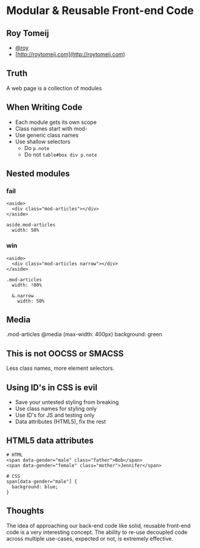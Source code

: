 # Modular & Reusable Front-end Code

## Roy Tomeij

  - [@roy](http://twitter.com/roy)
  - [http://roytomeij.com](http://roytomeij.com)


## Truth
  
  A web page is a collection of modules


## When Writing Code

  - Each module gets its own scope
  - Class names start with mod-
  - Use generic class names
  - Use shallow selectors
    - Do ```p.note```
    - Do not ```table#box div p.note```

## Nested modules

### fail

    <aside>
      <div class="mod-articles"></div>
    </aside>

    aside.mod-articles
      width: 50%


### win

    <aside>
      <div class="mod-articles narrow"></div>
    </aside>

    .mod-articles
      width: !00%

      &.narrow
        width: 50%


## Media

  .mod-articles
    @media (max-width: 400px)
      background: green


## This is not OOCSS or SMACSS

  Less class names, more element selectors.


## Using ID's in CSS is evil

  - Save your untested styling from breaking
  - Use class names for styling only
  - Use ID's for JS and testing only
  - Data attributes (HTML5), fix the rest


## HTML5 data attributes

    # HTML
    <span data-gender="male" class="father">Bob</span>
    <span data-gender="female" class="mother">Jennifer</span>

    # CSS
    span[data-gender="male"] {
      background: blue;
    }


## Thoughts

  The idea of approaching our back-end code like solid, reusable front-end code is a very interesting concept. The ability to re-use decoupled code across multiple use-cases, expected or not, is extremely effective.


